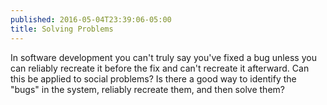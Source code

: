```yaml
---
published: 2016-05-04T23:39:06-05:00
title: Solving Problems
---
```

In software development you can't truly say you've fixed a bug unless you can reliably recreate it before the fix and can't recreate it afterward. Can this be applied to social problems? Is there a good way to identify the "bugs" in the system, reliably recreate them, and then solve them?